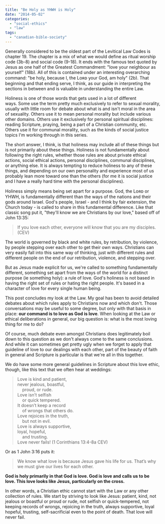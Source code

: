 ```yaml
---
title: "Be Holy as YHWH is Holy"
date: "2014-05-02"
categories: 
  - "social-ethics"
  - "law"
tags: 
  - "canadian-bible-society"
---
```


Generally considered to be the oldest part of the Levitical Law Codes is chapter 19. The chapter is a mix of what we would define as ritual worship code (3b-8) and social code (9-18). It ends with the famous text quoted by Jesus as one half of the Greatest Commandment: "love your neighbour as yourself" (18b). All of this is contained under an interesting overarching command: "be holy, because I, the Lᴏʀᴅ your God, am holy" (2b). That beginning and that ending serve, I think, as our guide in interpreting the sections in between and is valuable in understanding the entire Law.

Holiness is one of those words that gets used in a lot of different ways. Some use the term pretty much exclusively to refer to sexual morality, usually with little room for debate about what is and isn't moral in the area of sexuality. Others use it to mean personal morality but include various other domains. Others use it exclusively for personal spiritual disciplines: reading Scripture, praying, being a part of a Christian community, etc. Others use it for communal morality, such as the kinds of social justice topics I'm working through in this series.

<!--more-->The short answer, I think, is that holiness may include all of these things but is not primarily about these things. Holiness is not fundamentally about following the right rules, whether those rules are about private ethical actions, social ethical actions, personal disciplines, communal disciplines, or anything else. It is always tempting to reduce holiness to any of these things, and depending on our own personality and experience most of us probably lean more toward one than the others (for me it is social justice and I have a really hard time with the personal disciplines).

Holiness simply means being set apart for a purpose. God, the Lᴏʀᴅ or YHWH, is fundamentally different than the ways of the nations and their gods around Israel. God's people, Israel - and I think by fair extension, the Church today - is called to share in this fundamental difference. Like that classic song put it, "they'll know we are Christians by our love," based off of John 13:35:

> If you love each other, everyone will know that you are my disciples. (CEV)

The world is governed by black and white rules, by retribution, by violence, by people stepping over each other to get their own ways. Christians can very easily fall into this same way of thinking, just with different rules and different people on the end of our retribution, violence, and stepping over.

But as Jesus made explicit for us, we're called to something fundamentally different, something set apart from the ways of the world for a distinct purpose (ie something holy): a rule of love. God's holiness is not based in having the right set of rules or hating the right people. It's based in a character of love for every single human being.

This post concludes my look at the Law. My goal has been to avoid detailed debates about which rules apply to Christians now and which don't. Those conversations may be useful to some degree, but only with that basis in place: **our command is to love as God is love**. When looking at the Law or ethical deliberations in general, our big question is: what is the most loving thing for me to do?

Of course, much debate even amongst Christians does legitimately boil down to this question as we don't always come to the same conclusions. And while it can sometimes get pretty ugly when we forget to apply that guideline of love to our dealings with each other, part of the beauty of faith in general and Scripture is particular is that we're all in this together.

We do have some more general guidelines in Scripture about this love ethic, though, like this text that we often hear at weddings:

> Love is kind and patient,  
> never jealous, boastful,  
>     proud, or rude.  
> Love isn’t selfish  
>     or quick tempered.  
> It doesn’t keep a record  
>     of wrongs that others do.  
> Love rejoices in the truth,  
>     but not in evil.  
> Love is always supportive,  
> loyal, hopeful,  
>     and trusting.  
> Love never fails! (1 Corinthians 13:4-8a CEV)

Or as 1 John 3:16 puts it:

> We know what love is because Jesus gave his life for us. That’s why we must give our lives for each other.

**God is holy primarily in that God is love. God is love and calls us to be love. This love looks like Jesus, particularly on the cross.**

In other words, a Christian ethic cannot start with the Law or any other collection of rules. We start by striving to look like Jesus: patient, kind, not jealous or boastful or proud or rude, not selfish or quick-tempered, not keeping records of wrongs, rejoicing in the truth, always supportive, loyal hopeful, trusting, self-sacrificial even to the point of death. That love will never fail.
